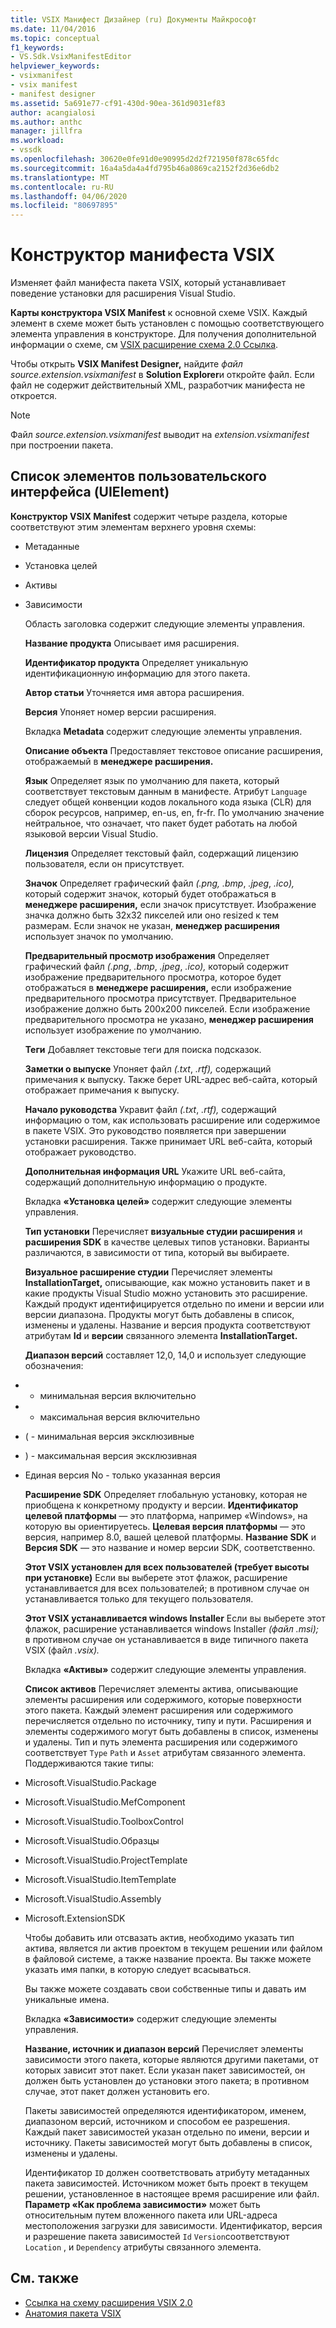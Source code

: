 ```yaml
---
title: VSIX Манифест Дизайнер (ru) Документы Майкрософт
ms.date: 11/04/2016
ms.topic: conceptual
f1_keywords:
- VS.Sdk.VsixManifestEditor
helpviewer_keywords:
- vsixmanifest
- vsix manifest
- manifest designer
ms.assetid: 5a691e77-cf91-430d-90ea-361d9031ef83
author: acangialosi
ms.author: anthc
manager: jillfra
ms.workload:
- vssdk
ms.openlocfilehash: 30620e0fe91d0e90995d2d2f721950f878c65fdc
ms.sourcegitcommit: 16a4a5da4a4fd795b46a0869ca2152f2d36e6db2
ms.translationtype: MT
ms.contentlocale: ru-RU
ms.lasthandoff: 04/06/2020
ms.locfileid: "80697895"
---
```

# <a name="vsix-manifest-designer"></a>Конструктор манифеста VSIX
Изменяет файл манифеста пакета VSIX, который устанавливает поведение установки для расширения Visual Studio.

 **Карты конструктора VSIX Manifest** к основной схеме VSIX. Каждый элемент в схеме может быть установлен с помощью соответствующего элемента управления в конструкторе. Для получения дополнительной информации о схеме, см [VSIX расширение схема 2.0 Ссылка](../extensibility/vsix-extension-schema-2-0-reference.md).

 Чтобы открыть **VSIX Manifest Designer,** найдите *файл source.extension.vsixmanifest* в **Solution Explorer**и откройте файл. Если файл не содержит действительный XML, разработчик манифеста не откроется.

> [!NOTE]
> Файл *source.extension.vsixmanifest* выводит на *extension.vsixmanifest* при построении пакета.

## <a name="uielement-list"></a>Список элементов пользовательского интерфейса (UIElement)
 **Конструктор VSIX Manifest** содержит четыре раздела, которые соответствуют этим элементам верхнего уровня схемы:

- Метаданные

- Установка целей

- Активы

- Зависимости

  Область заголовка содержит следующие элементы управления.

  **Название продукта** Описывает имя расширения.

  **Идентификатор продукта** Определяет уникальную идентификационную информацию для этого пакета.

  **Автор статьи** Уточняется имя автора расширения.

  **Версия** Упоняет номер версии расширения.

  Вкладка **Metadata** содержит следующие элементы управления.

  **Описание объекта** Предоставляет текстовое описание расширения, отображаемый в **менеджере расширения.**

  **Язык** Определяет язык по умолчанию для пакета, который соответствует текстовым данным в манифесте. Атрибут `Language` следует общей конвенции кодов локального кода языка (CLR) для сборок ресурсов, например, en-us, en, fr-fr. По умолчанию значение нейтральное, что означает, что пакет будет работать на любой языковой версии Visual Studio.

  **Лицензия** Определяет текстовый файл, содержащий лицензию пользователя, если он присутствует.

  **Значок** Определяет графический файл *(.png,* *.bmp*, *.jpeg*, *.ico),* который содержит значок, который будет отображаться в **менеджере расширения,** если значок присутствует. Изображение значка должно быть 32x32 пикселей или оно resized к тем размерам. Если значок не указан, **менеджер расширения** использует значок по умолчанию.

  **Предварительный просмотр изображения** Определяет графический файл *(.png*, *.bmp*, *.jpeg*, *.ico),* который содержит изображение предварительного просмотра, которое будет отображаться в **менеджере расширения,** если изображение предварительного просмотра присутствует. Предварительное изображение должно быть 200x200 пикселей. Если изображение предварительного просмотра не указано, **менеджер расширения** использует изображение по умолчанию.

  **Теги** Добавляет текстовые теги для поиска подсказок.

  **Заметки о выпуске** Упоняет файл *(.txt*, *.rtf),* содержащий примечания к выпуску. Также берет URL-адрес веб-сайта, который отображает примечания к выпуску.

  **Начало руководства** Укравит файл *(.txt*, *.rtf),* содержащий информацию о том, как использовать расширение или содержимое в пакете VSIX. Это руководство появляется при завершении установки расширения. Также принимает URL веб-сайта, который отображает руководство.

  **Дополнительная информация URL** Укажите URL веб-сайта, содержащий дополнительную информацию о продукте.

  Вкладка **«Установка целей»** содержит следующие элементы управления.

  **Тип установки** Перечисляет **визуальные студии расширения** и **расширения SDK** в качестве целевых типов установки. Варианты различаются, в зависимости от типа, который вы выбираете.

  **Визуальное расширение студии** Перечисляет элементы **InstallationTarget,** описывающие, как можно установить пакет и в какие продукты Visual Studio можно установить это расширение. Каждый продукт идентифицируется отдельно по имени и версии или версии диапазона. Продукты могут быть добавлены в список, изменены и удалены. Название и версия продукта соответствуют атрибутам **Id** и **версии** связанного элемента **InstallationTarget.**

  **Диапазон версий** составляет 12,0, 14,0 и использует следующие обозначения:

- - минимальная версия включительно

- - максимальная версия включительно

- ( - минимальная версия эксклюзивные

- ) - максимальная версия эксклюзивная

- Единая версия No - только указанная версия

  **Расширение SDK** Определяет глобальную установку, которая не приобщена к конкретному продукту и версии. **Идентификатор целевой платформы** — это платформа, например «Windows», на которую вы ориентируетесь. **Целевая версия платформы** — это версия, например 8.0, вашей целевой платформы. **Название SDK** и **Версия SDK** — это название и номер версии SDK, соответственно.

  **Этот VSIX установлен для всех пользователей (требует высоты при установке)** Если вы выберете этот флажок, расширение устанавливается для всех пользователей; в противном случае он устанавливается только для текущего пользователя.

  **Этот VSIX устанавливается windows Installer** Если вы выберете этот флажок, расширение устанавливается windows Installer *(файл .msi);* в противном случае он устанавливается в виде типичного пакета VSIX (файл *.vsix).*

  Вкладка **«Активы»** содержит следующие элементы управления.

  **Список активов** Перечисляет элементы актива, описывающие элементы расширения или содержимого, которые поверхности этого пакета. Каждый элемент расширения или содержимого перечисляется отдельно по источнику, типу и пути. Расширения и элементы содержимого могут быть добавлены в список, изменены и удалены. Тип и путь элемента расширения или содержимого соответствует `Type` `Path` и `Asset` атрибутам связанного элемента. Поддерживаются такие типы:

- Microsoft.VisualStudio.Package

- Microsoft.VisualStudio.MefComponent

- Microsoft.VisualStudio.ToolboxControl

- Microsoft.VisualStudio.Образцы

- Microsoft.VisualStudio.ProjectTemplate

- Microsoft.VisualStudio.ItemTemplate

- Microsoft.VisualStudio.Assembly

- Microsoft.ExtensionSDK

  Чтобы добавить или отсвазать актив, необходимо указать тип актива, является ли актив проектом в текущем решении или файлом в файловой системе, а также название проекта. Вы также можете указать имя папки, в которую следует всасываться.

  Вы также можете создавать свои собственные типы и давать им уникальные имена.

  Вкладка **«Зависимости»** содержит следующие элементы управления.

  **Название, источник и диапазон версий** Перечисляет элементы зависимости этого пакета, которые являются другими пакетами, от которых зависит этот пакет. Если указан пакет зависимостей, он должен быть установлен до установки этого пакета; в противном случае, этот пакет должен установить его.

  Пакеты зависимостей определяются идентификатором, именем, диапазоном версий, источником и способом ее разрешения. Каждый пакет зависимостей указан отдельно по имени, версии и источнику. Пакеты зависимостей могут быть добавлены в список, изменены и удалены.

  Идентификатор `ID` должен соответствовать атрибуту метаданных пакета зависимостей. Источником может быть проект в текущем решении, установленное в настоящее время расширение или файл. **Параметр «Как проблема зависимости»** может быть относительным путем вложенного пакета или URL-адреса местоположения загрузки для зависимости. Идентификатор, версия и разрешение пакета зависимостей `Id` `Version`соответствуют `Location` , и `Dependency` атрибуты связанного элемента.

## <a name="see-also"></a>См. также
- [Ссылка на схему расширения VSIX 2.0](../extensibility/vsix-extension-schema-2-0-reference.md)
- [Анатомия пакета VSIX](../extensibility/anatomy-of-a-vsix-package.md)
